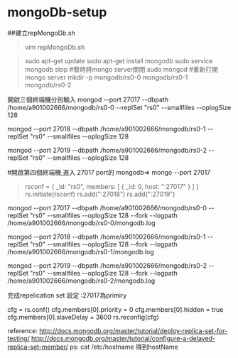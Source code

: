 # mongoDb-setup
##建立repMongoDb.sh
>vim repMongoDb.sh

>sudo apt-get update
sudo apt-get install mongodb
sudo service mongodb stop #暫時將mongo server關閉 
sudo mongod #重新打開mongo server
mkdir -p mongodb/rs0-0 mongodb/rs0-1 mongodb/rs0-2


開啟三個終端機分別輸入
 mongod --port 27017 --dbpath /home/a901002666/mongodb/rs0-0 --replSet "rs0" --smallfiles --oplogSize 128 

 mongod --port 27018 --dbpath /home/a901002666/mongodb/rs0-1 --replSet "rs0" --smallfiles --oplogSize 128  

 mongod --port 27019 --dbpath /home/a901002666/mongodb/rs0-2 --replSet "rs0" --smallfiles --oplogSize 128 

#開啟第四個終端機,進入 27017 port的 mongodb=>
mongo --port 27017
>rsconf = {
           _id: "rs0",
           members: [
                      {
                       _id: 0,
                       host: "<hostname>:27017"
                      }
                    ]
         }         
>rs.initiate(rsconf)
>rs.add("<hostname>:27018")
>rs.add("<hostname>:27019")

 mongod --port 27017 --dbpath /home/a901002666/mongodb/rs0-0 --replSet "rs0" --smallfiles --oplogSize 128 --fork --logpath  /home/a901002666/mongodb/rs0-0/mongodb.log

 mongod --port 27018 --dbpath /home/a901002666/mongodb/rs0-1 --replSet "rs0" --smallfiles --oplogSize 128 --fork --logpath  /home/a901002666/mongodb/rs0-1/mongodb.log

  mongod --port 27019 --dbpath /home/a901002666/mongodb/rs0-2 --replSet "rs0" --smallfiles --oplogSize 128 --fork --logpath  /home/a901002666/mongodb/rs0-2/mongodb.log

完成repelication set 設定 <hostname>:27017為primiry

cfg = rs.conf()
cfg.members[0].priority = 0
cfg.members[0].hidden = true
cfg.members[0].slaveDelay = 3600
rs.reconfig(cfg)

reference:
http://docs.mongodb.org/master/tutorial/deploy-replica-set-for-testing/
http://docs.mongodb.org/master/tutorial/configure-a-delayed-replica-set-member/
ps:
cat /etc/hostname 得到hostName
